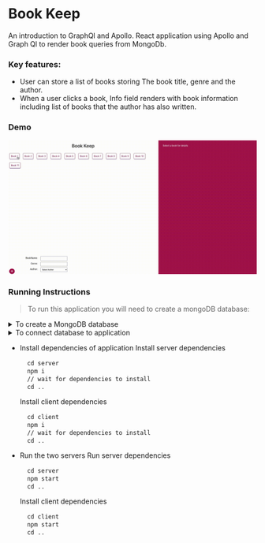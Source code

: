 # Book Keep

An introduction to GraphQl and Apollo.
React application using Apollo and Graph Ql to render book queries from MongoDb. 

### Key features:
* User can store a list of books storing The book title, genre and the author.
* When a user clicks a book, Info field renders with book information including list of books that the author has also written.

### Demo

![](./images/BookKeep.gif)

### Running Instructions

> To run this application you will need to create a mongoDB database:

<details>
<summary>To create a MongoDB database</summary>
* Follow the appropriate instructions [here](https://docs.mongodb.com/manual/installation/) if you want your database to be hosted on your local machine (recommended if you just want to play around with the code).
* An alternative is to set up a remote database on a service such as Atlas, in which case follow the instructions [here](https://auth0.com/docs/connections/social/github)
</details>

<details>
<summary>To connect database to application</summary>
  To connect to your database you will need to change the following file:

  "./server/app.js"

  Change <process.env.CONNECTION_STRING> to your connection string.

  ```
    mongoose.connect(process.env.CONNECTION_STRING, { 
      useNewUrlParser: true, 
      useUnifiedTopology: true 
    });

  ```
</details>

* Install dependencies of application
  Install server dependencies
  ```
    cd server
    npm i
    // wait for dependencies to install
    cd ..
  ```

  Install client dependencies
  ```
    cd client
    npm i
    // wait for dependencies to install
    cd ..
  ```

* Run the two servers
  Run server dependencies
  ```
    cd server
    npm start
    cd ..
  ```

  Install client dependencies
  ```
    cd client
    npm start
    cd ..
  ```
